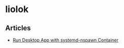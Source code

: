 # liolok

## Articles

- [Run Desktop App with systemd-nspawn Container](run-desktop-app-with-systemd-nspawn-container)

